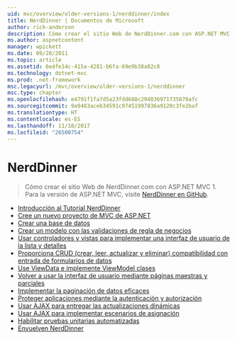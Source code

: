 ```yaml
---
uid: mvc/overview/older-versions-1/nerddinner/index
title: NerdDinner | Documentos de Microsoft
author: rick-anderson
description: Cómo crear el sitio Web de NerdDinner.com con ASP.NET MVC 1. Para la versión de ASP.NET MVC 3, visite nerddinner en GitHub.
ms.author: aspnetcontent
manager: wpickett
ms.date: 09/28/2011
ms.topic: article
ms.assetid: 6edfe14c-415a-4281-b6fa-69e9b38a82c8
ms.technology: dotnet-mvc
ms.prod: .net-framework
msc.legacyurl: /mvc/overview/older-versions-1/nerddinner
msc.type: chapter
ms.openlocfilehash: e4791f1fa7d5a23fdd688c294836971735070afc
ms.sourcegitcommit: 9a9483aceb34591c97451997036a9120c3fe2baf
ms.translationtype: HT
ms.contentlocale: es-ES
ms.lasthandoff: 11/10/2017
ms.locfileid: "26500754"
---
```

<a name="nerddinner"></a>NerdDinner
====================
> Cómo crear el sitio Web de NerdDinner.com con ASP.NET MVC 1. Para la versión de ASP.NET MVC, visite [NerdDinner en GitHub](https://github.com/AspNetMVPSamples/NerdDinner).


- [Introducción al Tutorial NerdDinner](introducing-the-nerddinner-tutorial.md)
- [Cree un nuevo proyecto de MVC de ASP.NET](create-a-new-aspnet-mvc-project.md)
- [Crear una base de datos](create-a-database.md)
- [Crear un modelo con las validaciones de regla de negocios](build-a-model-with-business-rule-validations.md)
- [Usar controladores y vistas para implementar una interfaz de usuario de la lista y detalles](use-controllers-and-views-to-implement-a-listingdetails-ui.md)
- [Proporciona CRUD (crear, leer, actualizar y eliminar) compatibilidad con entrada de formularios de datos](provide-crud-create-read-update-delete-data-form-entry-support.md)
- [Use ViewData e implemente ViewModel clases](use-viewdata-and-implement-viewmodel-classes.md)
- [Volver a usar la interfaz de usuario mediante páginas maestras y parciales](re-use-ui-using-master-pages-and-partials.md)
- [Implementar la paginación de datos eficaces](implement-efficient-data-paging.md)
- [Proteger aplicaciones mediante la autenticación y autorización](secure-applications-using-authentication-and-authorization.md)
- [Usar AJAX para entregar las actualizaciones dinámicas](use-ajax-to-deliver-dynamic-updates.md)
- [Usar AJAX para implementar escenarios de asignación](use-ajax-to-implement-mapping-scenarios.md)
- [Habilitar pruebas unitarias automatizadas](enable-automated-unit-testing.md)
- [Envuelven NerdDinner](nerddinner-wrap-up.md)
